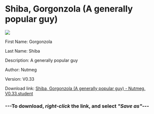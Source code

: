 # Shiba, Gorgonzola (A generally popular guy)

<img src = "https://raw.githubusercontent.com/Arbiter1223/Daigaku-Gurashi-Custom-Students/master/Students/Files/Shiba%2C%20Gorgonzola%20(A%20generally%20popular%20guy).png">

First Name: Gorgonzola

Last Name: Shiba

Description: A generally popular guy

Author: Nutmeg

Version: V0.33

Download link: <a href="https://raw.githubusercontent.com/Arbiter1223/Daigaku-Gurashi-Custom-Students/master/Students/Files/Shiba%2C%20Gorgonzola%20(A%20generally%20popular%20guy)%20-%20Nutmeg%2C%20V0.33.student">Shiba, Gorgonzola (A generally popular guy) - Nutmeg, V0.33.student</a>

### ---**To download, _right-click_ the link, and select _"Save as"_**---
